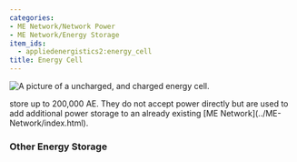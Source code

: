 ```yaml
---
categories:
- ME Network/Network Power
- ME Network/Energy Storage
item_ids:
  - appliedenergistics2:energy_cell
title: Energy Cell
---
```


![A picture of a uncharged, and charged energy
cell.](../../../../public/assets/large/energy_cell.png)

<ItemLink id="appliedenergistics2:energy_cell"/>

store up to 200,000 AE. They do not accept power directly but are used to add
additional power storage to an already existing [ME Network](../ME-
Network/index.html).

<RecipeFor id="appliedenergistics2:energy_cell"/>

### Other Energy Storage

<CategoryIndex relation="ME Network/Energy Storage" />
